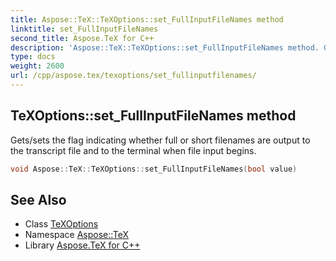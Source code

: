 ```yaml
---
title: Aspose::TeX::TeXOptions::set_FullInputFileNames method
linktitle: set_FullInputFileNames
second_title: Aspose.TeX for C++
description: 'Aspose::TeX::TeXOptions::set_FullInputFileNames method. Gets/sets the flag indicating whether full or short filenames are output to the transcript file and to the terminal when file input begins in C++.'
type: docs
weight: 2600
url: /cpp/aspose.tex/texoptions/set_fullinputfilenames/
---
```

## TeXOptions::set_FullInputFileNames method


Gets/sets the flag indicating whether full or short filenames are output to the transcript file and to the terminal when file input begins.

```cpp
void Aspose::TeX::TeXOptions::set_FullInputFileNames(bool value)
```

## See Also

* Class [TeXOptions](../)
* Namespace [Aspose::TeX](../../)
* Library [Aspose.TeX for C++](../../../)
